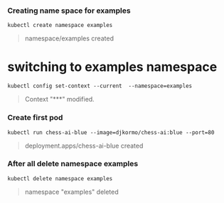 ### Creating name space for examples

```console
kubectl create namespace examples
```

> namespace/examples created


# switching to examples namespace

```console
kubectl config set-context --current  --namespace=examples
```

> Context "***" modified.



### Create first pod

```console
kubectl run chess-ai-blue --image=djkormo/chess-ai:blue --port=80
```

> deployment.apps/chess-ai-blue created




### After all delete namespace examples 
 
```console
kubectl delete namespace examples 
```

> namespace "examples" deleted
